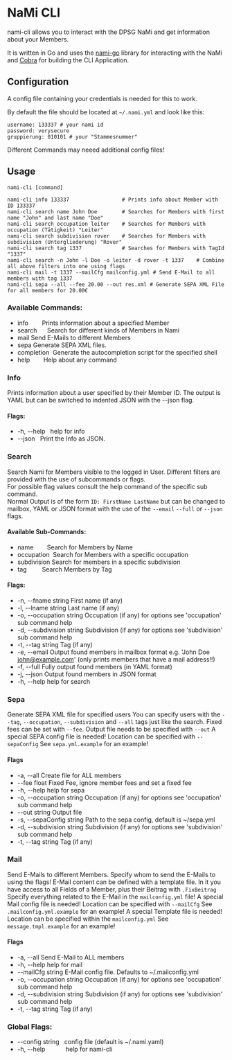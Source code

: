 # NaMi CLI

nami-cli allows you to interact with the DPSG NaMi and get information about your Members.

It is written in Go and uses the [nami-go](https://github.com/thisni1s/nami-go) library for interacting with the NaMi and [Cobra](https://github.com/spf13/cobra) for building the CLI Application. 

## Configuration

A config file containing your credentials is needed for this to work.

By default the file should be located at ```~/.nami.yml``` and look like this:
```
username: 133337 # your nami id
password: verysecure
gruppierung: 010101 # your "Stammesnummer"
```
Different Commands may neeed additional config files!


## Usage
```
nami-cli [command]

nami-cli info 133337                 # Prints info about Member with ID 133337
nami-cli search name John Doe        # Searches for Members with first name "John" and last name "Doe"
nami-cli search occupation leiter    # Searches for Members with occupation (Tätigkeit) "Leiter"
nami-cli search subdivision rover    # Searches for Members with subdivision (Untergliederung) "Rover"
nami-cli search tag 1337             # Searches for Members with TagId "1337"
nami-cli search -n John -l Doe -o leiter -d rover -t 1337    # Combine all above filters into one using flags
nami-cli mail -t 1337 --mailCfg mailconfig.yml # Send E-Mail to all members with tag 1337
nami-cli sepa --all --fee 20.00 --out res.xml # Generate SEPA XML File for all members for 20.00€

```

### Available Commands:
- info        Prints information about a specified Member
- search      Search for different kinds of Members in Nami
- mail        Send E-Mails to different Members
- sepa        Generate SEPA XML files.
- completion  Generate the autocompletion script for the specified shell
- help        Help about any command

### Info
Prints information about a user specified by their Member ID.
The output is YAML but can be switched to indented JSON with the --json flag.

#### Flags:
- -h, --help   help for info
- --json   Print the Info as JSON.

### Search
Search Nami for Members visible to the logged in User.
Different filters are provided with the use of subcommands or flags.  
For possible flag values consult the help command of the specific sub command.  
Normal Output is of the form ```ID: FirstName LastName``` but can be changed to mailbox, YAML or JSON format
with the use of the ```--email``` ```--full``` or ```--json``` flags.

#### Available Sub-Commands:
- name        Search for Members by Name
- occupation  Search for Members with a specific occupation
- subdivision Search for members in a specific subdivision
- tag         Search Members by Tag

#### Flags:
- -n, --fname string         First name (if any)
- -l, --lname string         Last name (if any)
- -o, --occupation string    Occupation (if any) for options see 'occupation' sub command help
- -d, --subdivision string   Subdivision (if any) for options see 'subdivision' sub command help
- -t, --tag string           Tag (if any)
- -e, --email                Output found members in mailbox format e.g. 'John Doe <john@example.com>' (only prints members that have a mail address!!) 
- -f, --full                 Fully output found members (in YAML format)
- -j, --json                 Output found members in JSON format
- -h, --help                 help for search

### Sepa
Generate SEPA XML file for specified users
You can specify users with the ```--tag```, ```--occupation```, ```--subdivision``` and ```--all``` tags just like the search.
Fixed fees can be set with ```--fee```.
Output file needs to be specified with ```--out```
A special SEPA config file is needed! Location can be specified with ```--sepaConfig``` See ```sepa.yml.example``` for an example!

#### Flags
- -a, --all                  Create file for ALL members
- --fee float            Fixed Fee, ignore member fees and set a fixed fee
- -h, --help                 help for sepa
- -o, --occupation string    Occupation (if any) for options see 'occupation' sub command help
- --out string           Output file
- -s, --sepaConfig string    Path to the sepa config, default is ~/sepa.yml
- -d, --subdivision string   Subdivision (if any) for options see 'subdivision' sub command help
- -t, --tag string           Tag (if any)

### Mail
Send E-Mails to different Members.
Specify whom to send the E-Mails to using the flags!
E-Mail content can be defined with a template file. 
In it you have access to all Fields of a Member, plus their Beitrag with ```.FixBeitrag```
Specify everything related to the E-Mail in the ```mailconfig.yml``` file!
A special Mail config file is needed! Location can be specified with ```--mailCfg``` See ```.mailconfig.yml.example``` for an example!
A special Template file is needed! Location can be specified within the ```mailconfig.yml``` See ```message.tmpl.example``` for an example!

#### Flags
- -a, --all                  Send E-Mail to ALL members
- -h, --help                 help for mail
- --mailCfg string       E-Mail config file. Defaults to ~/.mailconfig.yml
- -o, --occupation string    Occupation (if any) for options see 'occupation' sub command help
- -d, --subdivision string   Subdivision (if any) for options see 'subdivision' sub command help
- -t, --tag string           Tag (if any)



### Global Flags:
- --config string   config file (default is ~/.nami.yaml)
- -h, --help            help for nami-cli





